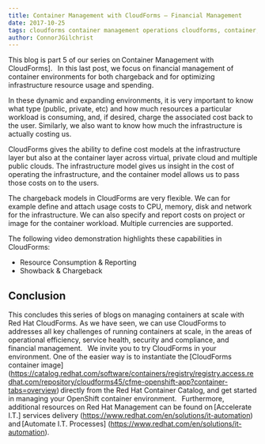 ```yaml
---     
title: Container Management with CloudForms – Financial Management
date: 2017-10-25
tags: cloudforms container management operations cloudforms, container, management, openshift, operations
author: ConnorJGilchrist
---
```


This blog is part 5 of our series on Container Management with CloudForms].
  
In this last post, we focus on financial management of container environments for both chargeback and for optimizing infrastructure resource usage and spending.

In these dynamic and expanding environments, it is very important to know what type (public, private, etc) and how much resources a particular workload is consuming, and, if desired, charge the associated cost back to the user.
Similarly, we also want to know how much the infrastructure is actually costing us.

CloudForms gives the ability to define cost models at the infrastructure layer but also at the container layer across virtual, private cloud and multiple public clouds. The infrastructure model gives us insight in the cost of operating the infrastructure, and the container model allows us to pass those costs on to the users.

The chargeback models in CloudForms are very flexible. We can for example define and attach usage costs to CPU, memory, disk and network for the infrastructure. We can also specify and report costs on project or image for the container workload. Multiple currencies are supported.

The following video demonstration highlights these capabilities in CloudForms:

* Resource Consumption & Reporting
* Showback & Chargeback

## Conclusion ##

This concludes this series of blogs on managing containers at scale with Red Hat CloudForms. As we have seen, we can use CloudForms to addresses all key challenges of running containers at scale, in the areas of operational efficiency, service health, security and compliance, and financial management.
  
We invite you to try CloudForms in your environment. One of the easier way is to instantiate the [CloudForms container image] (<https://catalog.redhat.com/software/containers/registry/registry.access.redhat.com/repository/cloudforms45/cfme-openshift-app?container-tabs=overview>) directly from the Red Hat Container Catalog, and get started in managing your OpenShift container environment.
  
Furthermore, additional resources on Red Hat Management can be found on [Accelerate I.T.] services delivery (<https://www.redhat.com/en/solutions/it-automation>) and [Automate I.T. Processes] (<https://www.redhat.com/en/solutions/it-automation>).
